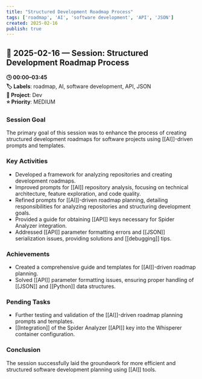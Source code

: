 ```yaml
---
title: "Structured Development Roadmap Process"
tags: ['roadmap', 'AI', 'software development', 'API', 'JSON']
created: 2025-02-16
publish: true
---
```


## 📅 2025-02-16 — Session: Structured Development Roadmap Process

**🕒 00:00–03:45**  
**🏷️ Labels**: roadmap, AI, software development, API, JSON  
**📂 Project**: Dev  
**⭐ Priority**: MEDIUM  


### Session Goal
The primary goal of this session was to enhance the process of creating structured development roadmaps for software projects using [[AI]]-driven prompts and templates.

### Key Activities
- Developed a framework for analyzing repositories and creating development roadmaps.
- Improved prompts for [[AI]] repository analysis, focusing on technical architecture, feature exploration, and code quality.
- Refined prompts for [[AI]]-driven roadmap planning, detailing responsibilities for analyzing repositories and structuring development goals.
- Provided a guide for obtaining [[API]] keys necessary for Spider Analyzer integration.
- Addressed [[API]] parameter formatting errors and [[JSON]] serialization issues, providing solutions and [[debugging]] tips.

### Achievements
- Created a comprehensive guide and templates for [[AI]]-driven roadmap planning.
- Solved [[API]] parameter formatting issues, ensuring proper handling of [[JSON]] and [[Python]] data structures.

### Pending Tasks
- Further testing and validation of the [[AI]]-driven roadmap planning prompts and templates.
- [[Integration]] of the Spider Analyzer [[API]] key into the Whisperer container configuration.

### Conclusion
The session successfully laid the groundwork for more efficient and structured software development planning using [[AI]] tools.
